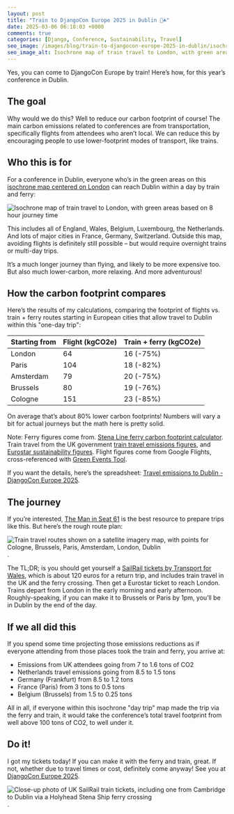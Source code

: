 ```yaml
---
layout: post
title: "Train to DjangoCon Europe 2025 in Dublin 🚆☘️"
date: 2025-03-06 06:18:03 +0000
comments: true
categories: [Django, Conference, Sustainability, Travel]
seo_image: /images/blog/train-to-djangocon-europe-2025-in-dublin/isochrone-london-8-hours.jpg
seo_image_alt: Isochrone map of train travel to London, with green areas based on 8 hour journey time
---
```


Yes, you can come to DjangoCon Europe by train! Here’s how, for this year’s conference in Dublin.

<!-- more -->

## The goal

Why would we do this? Well to reduce our carbon footprint of course! The main carbon emissions related to conferences are from transportation, specifically flights from attendees who aren’t local. We can reduce this by encouraging people to use lower-footprint modes of transport, like trains.

## Who this is for

For a conference in Dublin, everyone who’s in the green areas on this [isochrone map centered on London](https://www.chronotrains.com/en/station/2643743-London?maxTime=8) can reach Dublin within a day by train and ferry:

![Isochrone map of train travel to London, with green areas based on 8 hour journey time](/images/blog/train-to-djangocon-europe-2025-in-dublin/isochrone-london-8-hours.jpg)

This includes all of England, Wales, Belgium, Luxembourg, the Netherlands. And lots of major cities in France, Germany, Switzerland. Outside this map, avoiding flights is definitely still possible – but would require overnight trains or multi-day trips.

It’s a much longer journey than flying, and likely to be more expensive too. But also much lower-carbon, more relaxing. And more adventurous!

## How the carbon footprint compares

Here’s the results of my calculations, comparing the footprint of flights vs. train + ferry routes starting in European cities that allow travel to Dublin within this "one-day trip":

| Starting from | Flight (kgCO2e) | Train + ferry (kgCO2e) |
| ------------- | --------------- | ---------------------- |
| London        | 64              | 16 (-75%)              |
| Paris         | 104             | 18 (-82%)              |
| Amsterdam     | 79              | 20 (-75%)              |
| Brussels      | 80              | 19 (-76%)              |
| Cologne       | 151             | 23 (-85%)              |

On average that’s about 80% lower carbon footprints! Numbers will vary a bit for actual journeys but the math here is pretty solid.

Note: Ferry figures come from. [Stena Line ferry carbon footprint calculator](https://stenaline.com/sustainability/carbon-footprint-calculator/). Train travel from the UK government [train travel emissions figures](https://www.gov.uk/government/publications/environmental-reporting-guidelines-including-mandatory-greenhouse-gas-emissions-reporting-guidance), and [Eurostar sustainability figures](https://www.eurostar.com/uk-en/sustainability). Flight figures come from Google Flights, cross-referenced with [Green Events Tool](https://greeneventstool.com/).

If you want the details, here’s the spreadsheet: [Travel emissions to Dublin - DjangoCon Europe 2025](https://docs.google.com/spreadsheets/d/1Dz2oXE9F5shdXhUHLtXB71ongxhHrLuymRjmwc4zptM/edit?usp=sharing).

## The journey

If you’re interested, [The Man in Seat 61](https://www.seat61.com/train-and-ferry-to-dublin.htm) is the best resource to prepare trips like this. But here’s the rough route plan:

![Train travel routes shown on a satellite imagery map, with points for Cologne, Brussels, Paris, Amsterdam, London, Dublin](/images/blog/train-to-djangocon-europe-2025-in-dublin/eurostar-to-dublin.jpg).

The TL;DR; is you should get yourself a [SailRail tickets by Transport for Wales](https://tfw.wales/ways-to-travel/rail/ticket-types/sailrail), which is about 120 euros for a return trip, and includes train travel in the UK and the ferry crossing. Then get a Eurostar ticket to reach London. Trains depart from London in the early morning and early afternoon. Roughly-speaking, if you can make it to Brussels or Paris by 1pm, you’ll be in Dublin by the end of the day.

## If we all did this

If you spend some time projecting those emissions reductions as if everyone attending from those places took the train and ferry, you arrive at:

- Emissions from UK attendees going from 7 to 1.6 tons of CO2
- Netherlands travel emissions going from 8.5 to 1.5 tons
- Germany (Frankfurt) from 8.5 to 1.2 tons
- France (Paris) from 3 tons to 0.5 tons
- Belgium (Brussels) from 1.5 to 0.25 tons

All in all, if everyone within this isochrone "day trip" map made the trip via the ferry and train, it would take the conference’s total travel footprint from well above 100 tons of CO2, to well under it.

## Do it!

I got my tickets today! If you can make it with the ferry and train, great. If not, whether due to travel times or cost, definitely come anyway! See you at [DjangoCon Europe 2025](https://2025.djangocon.eu/).

![Close-up photo of UK SailRail train tickets, including one from Cambridge to Dublin via a Holyhead Stena Ship ferry crossing](/images/blog/train-to-djangocon-europe-2025-in-dublin/train-tickets-to-djangocon.jpg).
